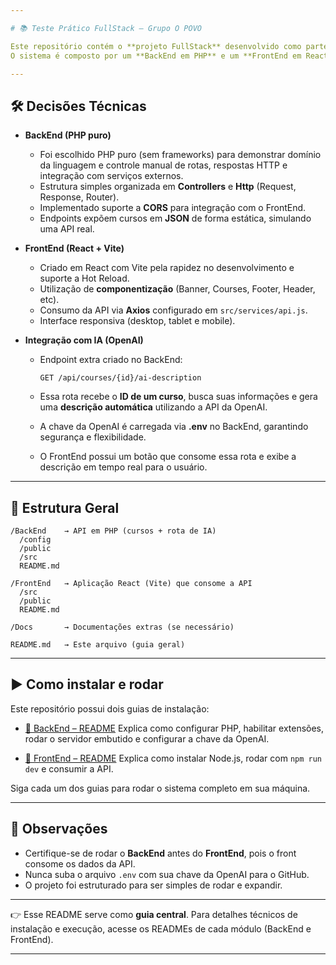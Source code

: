 ```yaml
---

# 📚 Teste Prático FullStack – Grupo O POVO

Este repositório contém o **projeto FullStack** desenvolvido como parte do teste prático.
O sistema é composto por um **BackEnd em PHP** e um **FrontEnd em React (Vite)** que consome a API.

---
```


## 🛠️ Decisões Técnicas

* **BackEnd (PHP puro)**

  * Foi escolhido PHP puro (sem frameworks) para demonstrar domínio da linguagem e controle manual de rotas, respostas HTTP e integração com serviços externos.
  * Estrutura simples organizada em **Controllers** e **Http** (Request, Response, Router).
  * Implementado suporte a **CORS** para integração com o FrontEnd.
  * Endpoints expõem cursos em **JSON** de forma estática, simulando uma API real.

* **FrontEnd (React + Vite)**

  * Criado em React com Vite pela rapidez no desenvolvimento e suporte a Hot Reload.
  * Utilização de **componentização** (Banner, Courses, Footer, Header, etc).
  * Consumo da API via **Axios** configurado em `src/services/api.js`.
  * Interface responsiva (desktop, tablet e mobile).

* **Integração com IA (OpenAI)**

  * Endpoint extra criado no BackEnd:

    ```
    GET /api/courses/{id}/ai-description
    ```
  * Essa rota recebe o **ID de um curso**, busca suas informações e gera uma **descrição automática** utilizando a API da OpenAI.
  * A chave da OpenAI é carregada via **.env** no BackEnd, garantindo segurança e flexibilidade.
  * O FrontEnd possui um botão que consome essa rota e exibe a descrição em tempo real para o usuário.

---

## 📂 Estrutura Geral

```
/BackEnd    → API em PHP (cursos + rota de IA)
  /config
  /public
  /src
  README.md

/FrontEnd   → Aplicação React (Vite) que consome a API
  /src
  /public
  README.md

/Docs       → Documentações extras (se necessário)

README.md   → Este arquivo (guia geral)
```

---

## ▶️ Como instalar e rodar

Este repositório possui dois guias de instalação:

* [📘 BackEnd – README](./BackEnd/README.md)
  Explica como configurar PHP, habilitar extensões, rodar o servidor embutido e configurar a chave da OpenAI.

* [📘 FrontEnd – README](./FrontEnd/README.md)
  Explica como instalar Node.js, rodar com `npm run dev` e consumir a API.

Siga cada um dos guias para rodar o sistema completo em sua máquina.

---

## 📌 Observações

* Certifique-se de rodar o **BackEnd** antes do **FrontEnd**, pois o front consome os dados da API.
* Nunca suba o arquivo `.env` com sua chave da OpenAI para o GitHub.
* O projeto foi estruturado para ser simples de rodar e expandir.

---

👉 Esse README serve como **guia central**. Para detalhes técnicos de instalação e execução, acesse os READMEs de cada módulo (BackEnd e FrontEnd).

---
